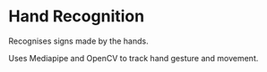 # Hand Recognition

Recognises signs made by the hands.

Uses Mediapipe and OpenCV to track hand gesture and movement.
